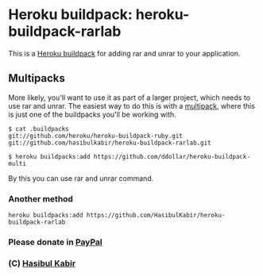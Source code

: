 Heroku buildpack: heroku-buildpack-rarlab
======================

This is a [Heroku buildpack](http://devcenter.heroku.com/articles/buildpacks)
for adding rar and unrar to your application.

Multipacks
----------

More likely, you'll want to use it as part of a larger project, which needs to use rar and unrar. The easiest way to do this is with a [multipack](https://github.com/ddollar/heroku-buildpack-multi),
where this is just one of the buildpacks you'll be working with.

    $ cat .buildpacks
    git://github.com/heroku/heroku-buildpack-ruby.git
    git://github.com/hasibulkabir/heroku-buildpack-rarlab.git

    $ heroku buildpacks:add https://github.com/ddollar/heroku-buildpack-multi

By this you can use rar and unrar command.

### Another method
    heroku buildpacks:add https://github.com/HasibulKabir/heroku-buildpack-rarlab

### Please donate in [PayPal](https://www.paypal.me/hasibulkabir)
### (C) [Hasibul Kabir](https://github.com/HasibulKabir)
